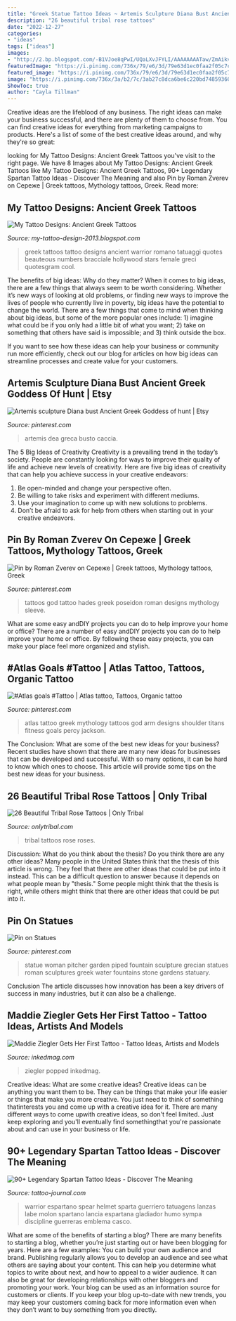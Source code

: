 ```yaml
---
title: "Greek Statue Tattoo Ideas ~ Artemis Sculpture Diana Bust Ancient Greek Goddess Of Hunt"
description: "26 beautiful tribal rose tattoos"
date: "2022-12-27"
categories:
- "ideas"
tags: ["ideas"]
images:
- "http://2.bp.blogspot.com/-B1VJoe8qPwI/UQaLXvJFYLI/AAAAAAAATaw/ZmAikvHZqS4/s1600/Greek-Tattoos-131.jpg"
featuredImage: "https://i.pinimg.com/736x/79/e6/3d/79e63d1ec0faa2f05c7c3b0442d57404.jpg"
featured_image: "https://i.pinimg.com/736x/79/e6/3d/79e63d1ec0faa2f05c7c3b0442d57404.jpg"
image: "https://i.pinimg.com/736x/3a/b2/7c/3ab27c8dca6be6c220bd7485936066b2.jpg"
ShowToc: true
author: "Cayla Tillman"
---
```



Creative ideas are the lifeblood of any business. The right ideas can make your business successful, and there are plenty of them to choose from. You can find creative ideas for everything from marketing campaigns to products. Here's a list of some of the best creative ideas around, and why they're so great: 

	

		
looking for My Tattoo Designs: Ancient Greek Tattoos you've visit to the right page. We have 8 Images about My Tattoo Designs: Ancient Greek Tattoos like My Tattoo Designs: Ancient Greek Tattoos, 90+ Legendary Spartan Tattoo Ideas - Discover The Meaning and also Pin by Roman Zverev on Сереже | Greek tattoos, Mythology tattoos, Greek. Read more:
		
    
## My Tattoo Designs: Ancient Greek Tattoos

<img loading=lazy src="http://2.bp.blogspot.com/-B1VJoe8qPwI/UQaLXvJFYLI/AAAAAAAATaw/ZmAikvHZqS4/s1600/Greek-Tattoos-131.jpg" onerror="this.onerror=null;this.src='https://tse3.mm.bing.net/th?id=OIP.vytKeID9gcDrJIrKPdRAbAHaKp&amp;pid=15.1';" alt="My Tattoo Designs: Ancient Greek Tattoos">

_Source: my-tattoo-design-2013.blogspot.com_

>greek tattoos tattoo designs ancient warrior romano tatuaggi quotes beauteous numbers bracciale hollywood stars female greci quotesgram cool. 

	

The benefits of big ideas: Why do they matter?
When it comes to big ideas, there are a few things that always seem to be worth considering. Whether it’s new ways of looking at old problems, or finding new ways to improve the lives of people who currently live in poverty, big ideas have the potential to change the world.
There are a few things that come to mind when thinking about big ideas, but some of the more popular ones include: 1) imagine what could be if you only had a little bit of what you want; 2) take on something that others have said is impossible; and 3) think outside the box.

If you want to see how these ideas can help your business or community run more efficiently, check out our blog for articles on how big ideas can streamline processes and create value for your customers.

    
## Artemis Sculpture Diana Bust Ancient Greek Goddess Of Hunt | Etsy

<img loading=lazy src="https://i.pinimg.com/736x/3a/b2/7c/3ab27c8dca6be6c220bd7485936066b2.jpg" onerror="this.onerror=null;this.src='https://tse3.mm.bing.net/th?id=OIP.0h-JsyAY5CBsrvtXMckbbQHaLe&amp;pid=15.1';" alt="Artemis sculpture Diana bust Ancient Greek Goddess of hunt | Etsy">

_Source: pinterest.com_

>artemis dea greca busto caccia. 

	

The 5 Big Ideas of Creativity
Creativity is a prevailing trend in the today’s society. People are constantly looking for ways to improve their quality of life and achieve new levels of creativity. Here are five big ideas of creativity that can help you achieve success in your creative endeavors: 
1. Be open-minded and change your perspective often.
2. Be willing to take risks and experiment with different mediums.
3. Use your imagination to come up with new solutions to problems.
4. Don’t be afraid to ask for help from others when starting out in your creative endeavors.

    
## Pin By Roman Zverev On Сереже | Greek Tattoos, Mythology Tattoos, Greek

<img loading=lazy src="https://i.pinimg.com/736x/79/e6/3d/79e63d1ec0faa2f05c7c3b0442d57404.jpg" onerror="this.onerror=null;this.src='https://tse1.mm.bing.net/th?id=OIP.MtaWelcXUvGWHnR3vRsVBgHaJ3&amp;pid=15.1';" alt="Pin by Roman Zverev on Сереже | Greek tattoos, Mythology tattoos, Greek">

_Source: pinterest.com_

>tattoos god tattoo hades greek poseidon roman designs mythology sleeve. 

	

What are some easy andDIY projects you can do to help improve your home or office?
There are a number of easy andDIY projects you can do to help improve your home or office. By following these easy projects, you can make your place feel more organized and stylish.

    
## #Atlas Goals #Tattoo | Atlas Tattoo, Tattoos, Organic Tattoo

<img loading=lazy src="https://i.pinimg.com/736x/d4/7c/e0/d47ce089ee595a52fe850361575e9e43--tattoo-pain-chart-atlas-tattoo.jpg" onerror="this.onerror=null;this.src='https://tse2.mm.bing.net/th?id=OIP.YhLR8XAxGBk3BphufiPq8gHaNu&amp;pid=15.1';" alt="#Atlas goals #Tattoo | Atlas tattoo, Tattoos, Organic tattoo">

_Source: pinterest.com_

>atlas tattoo greek mythology tattoos god arm designs shoulder titans fitness goals percy jackson. 

	

The Conclusion: What are some of the best new ideas for your business?
Recent studies have shown that there are many new ideas for businesses that can be developed and successful. With so many options, it can be hard to know which ones to choose. This article will provide some tips on the best new ideas for your business.

    
## 26 Beautiful Tribal Rose Tattoos | Only Tribal

<img loading=lazy src="https://www.onlytribal.com/wp-content/uploads/2015/12/Roses-and-Tribal-Tattoos.jpg" onerror="this.onerror=null;this.src='https://tse4.mm.bing.net/th?id=OIP.ZjkJV3of3E6XHW2IvLXtmgHaJ4&amp;pid=15.1';" alt="26 Beautiful Tribal Rose Tattoos | Only Tribal">

_Source: onlytribal.com_

>tribal tattoos rose roses. 

	

Discussion: What do you think about the thesis? Do you think there are any other ideas?
Many people in the United States think that the thesis of this article is wrong. They feel that there are other ideas that could be put into it instead. This can be a difficult question to answer because it depends on what people mean by "thesis." Some people might think that the thesis is right, while others might think that there are other ideas that could be put into it.

    
## Pin On Statues

<img loading=lazy src="https://i.pinimg.com/736x/7e/f8/ef/7ef8efd3a25d3db1c2ecc89f26acf7d2--roman-statues.jpg" onerror="this.onerror=null;this.src='https://tse3.mm.bing.net/th?id=OIP.VVvYDnFjgLUN_C9hy1MdagHaRQ&amp;pid=15.1';" alt="Pin on Statues">

_Source: pinterest.com_

>statue woman pitcher garden piped fountain sculpture grecian statues roman sculptures greek water fountains stone gardens statuary. 

	

Conclusion
The article discusses how innovation has been a key drivers of success in many industries, but it can also be a challenge.

    
## Maddie Ziegler Gets Her First Tattoo - Tattoo Ideas, Artists And Models

<img loading=lazy src="https://www.inkedmag.com/.image/t_share/MTc1ODg1NDk1MjI0NTEwMzI5/maddie.png" onerror="this.onerror=null;this.src='https://tse2.mm.bing.net/th?id=OIP.4UmROzD9KGMa3iIwRaU6OwHaD4&amp;pid=15.1';" alt="Maddie Ziegler Gets Her First Tattoo - Tattoo Ideas, Artists and Models">

_Source: inkedmag.com_

>ziegler popped inkedmag. 

	

Creative ideas: What are some creative ideas?
Creative ideas can be anything you want them to be. They can be things that make your life easier or things that make you more creative. You just need to think of something thatinterests you and come up with a creative idea for it. There are many different ways to come upwith creative ideas, so don't feel limited. Just keep exploring and you'll eventually find somethingthat you're passionate about and can use in your business or life.

    
## 90+ Legendary Spartan Tattoo Ideas - Discover The Meaning

<img loading=lazy src="https://tattoo-journal.com/wp-content/uploads/2016/08/spartan-tattoo27.jpg" onerror="this.onerror=null;this.src='https://tse1.mm.bing.net/th?id=OIP.j0J-OI_0Mv1Gklo5A6BcAwHaHa&amp;pid=15.1';" alt="90+ Legendary Spartan Tattoo Ideas - Discover The Meaning">

_Source: tattoo-journal.com_

>warrior espartano spear helmet sparta guerriero tatuagens lanzas labe molon spartano lancia espartana gladiador humo sympa discipline guerreras emblema casco. 

	

What are some of the benefits of starting a blog?
There are many benefits to starting a blog, whether you’re just starting out or have been blogging for years. Here are a few examples: 
You can build your own audience and brand. 
Publishing regularly allows you to develop an audience and see what others are saying about your content. This can help you determine what topics to write about next, and how to appeal to a wider audience. 
It can also be great for developing relationships with other bloggers and promoting your work. 
Your blog can be used as an information source for customers or clients. If you keep your blog up-to-date with new trends, you may keep your customers coming back for more information even when they don’t want to buy something from you directly.

